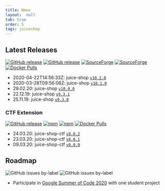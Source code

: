 ```yaml
---
title: News
layout:  null
tab: true
order: 5
tags: juiceshop
---
```


## Latest Releases

[![GitHub release](https://img.shields.io/github/release/bkimminich/juice-shop.svg)](https://github.com/bkimminich/juice-shop/releases/latest)
[![GitHub release](https://img.shields.io/github/downloads/bkimminich/juice-shop/total.svg)](https://github.com/bkimminich/juice-shop/releases/latest)
[![SourceForge](https://img.shields.io/sourceforge/dm/juice-shop?label=sourceforge%20downloads)](https://sourceforge.net/projects/juice-shop/)
[![SourceForge](https://img.shields.io/sourceforge/dt/juice-shop?label=sourceforge%20downloads)](https://sourceforge.net/projects/juice-shop/)
[![Docker Pulls](https://img.shields.io/docker/pulls/bkimminich/juice-shop.svg)](https://registry.hub.docker.com/u/bkimminich/juice-shop/)

<!-- next:juice-shop -->
* 2020-04-22T14:56:33Z: juice-shop [`v10.2.0`](https://github.com/bkimminich/juice-shop/releases/tag/v10.2.0)
* 2020-03-28T09:56:06Z: juice-shop [`v10.1.0`](https://github.com/bkimminich/juice-shop/releases/tag/v10.1.0)
* 29.02.20: juice-shop
  [`v10.0.0`](https://github.com/bkimminich/juice-shop/releases/tag/v10.0.0)
* 22.12.19: juice-shop
  [`v9.3.1`](https://github.com/bkimminich/juice-shop/releases/tag/v9.3.1)
* 25.11.19: juice-shop
  [`v9.3.0`](https://github.com/bkimminich/juice-shop/releases/tag/v9.3.0)

### CTF Extension

[![GitHub release](https://img.shields.io/github/release/bkimminich/juice-shop-ctf.svg)](https://github.com/bkimminich/juice-shop-ctf/releases/latest)
[![npm](https://img.shields.io/npm/dm/juice-shop-ctf-cli.svg)](https://www.npmjs.com/package/juice-shop-ctf-cli)
[![npm](https://img.shields.io/npm/dt/juice-shop-ctf-cli.svg)](https://www.npmjs.com/package/juice-shop-ctf-cli)
[![Docker Pulls](https://img.shields.io/docker/pulls/bkimminich/juice-shop-ctf.svg)](https://registry.hub.docker.com/u/bkimminich/juice-shop-ctf/)

<!-- next:juice-shop-ctf -->
* 24.03.20: juice-shop-ctf
  [`v8.0.2`](https://github.com/bkimminich/juice-shop-ctf/releases/tag/v8.0.2)
* 23.03.20: juice-shop-ctf
  [`v8.0.1`](https://github.com/bkimminich/juice-shop-ctf/releases/tag/v8.0.1)
* 09.03.20: juice-shop-ctf
  [`v8.0.0`](https://github.com/bkimminich/juice-shop-ctf/releases/tag/v8.0.0)

## Roadmap

![GitHub issues by-label](https://img.shields.io/github/issues/bkimminich/juice-shop/help%20wanted.svg)
![GitHub issues by-label](https://img.shields.io/github/issues/bkimminich/juice-shop/good%20first%20issue.svg)

* Participate in
  [Google Summer of Code 2020](https://owasp.org/www-community/initiatives/gsoc/gsoc2020ideas#owasp-juice-shop)
  with one student project

